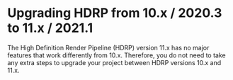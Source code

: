 # **Upgrading HDRP from 10.x / 2020.3 to 11.x / 2021.1**

The High Definition Render Pipeline (HDRP) version 11.x has no major features that work differently from 10.x. Therefore, you do not need to take any extra steps to upgrade your project between HDRP versions 10.x and 11.x.
